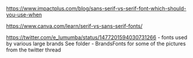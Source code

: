 https://www.impactplus.com/blog/sans-serif-vs-serif-font-which-should-you-use-when

https://www.canva.com/learn/serif-vs-sans-serif-fonts/

https://twitter.com/e_lumumba/status/1477201594030731266 - fonts used by various large brands
See folder - BrandsFonts for some of the pictures from the twitter thread
